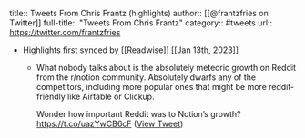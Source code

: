 title:: Tweets From Chris Frantz (highlights)
author:: [[@frantzfries on Twitter]]
full-title:: "Tweets From Chris Frantz"
category:: #tweets
url:: https://twitter.com/frantzfries

- Highlights first synced by [[Readwise]] [[Jan 13th, 2023]]
	- What nobody talks about is the absolutely meteoric growth on Reddit from the r/notion community. Absolutely dwarfs any of the competitors, including more popular ones that might be more reddit-friendly like Airtable or Clickup.
	  
	  Wonder how important Reddit was to Notion’s growth? https://t.co/uazYwCB6cF ([View Tweet](https://twitter.com/frantzfries/status/1612984576426627072))